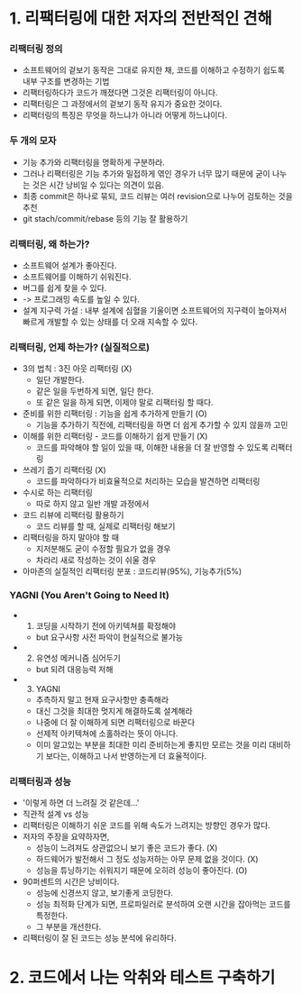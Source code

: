 # 1. 리팩터링에 대한 저자의 전반적인 견해
### 리팩터링 정의
- 소프트웨어의 겉보기 동작은 그대로 유지한 채, 코드를 이해하고 수정하기 쉽도록 내부 구조를 변경하는 기법
- 리팩터링하다가 코드가 깨졌다면 그것은 리팩터링이 아니다.
- 리팩터링은 그 과정에서의 겉보기 동작 유지가 중요한 것이다.
- 리팩터링의 특징은 무엇을 하느냐가 아니라 어떻게 하느냐이다.

### 두 개의 모자
- 기능 추가와 리팩터링을 명확하게 구분하라.
- 그러나 리팩터링은 기능 추가와 밀접하게 엮인 경우가 너무 많기 때문에 굳이 나누는 것은 시간 낭비일 수 있다는 의견이 있음.
- 최종 commit은 하나로 묶되, 코드 리뷰는 여러 revision으로 나누어 검토하는 것을 추천
- git stach/commit/rebase 등의 기능 잘 활용하기

### 리팩터링, 왜 하는가?
- 소프트웨어 설계가 좋아진다.
- 소프트웨어를 이해하기 쉬워진다.
- 버그를 쉽게 찾을 수 있다.
- -> 프로그래밍 속도를 높일 수 있다.
- 설계 지구력 가설 : 내부 설계에 심혈을 기울이면 소프트웨어의 지구력이 높아져서 빠르게 개발할 수 있는 상태를 더 오래 지속할 수 있다.

### 리팩터링, 언제 하는가? (실질적으로)
- 3의 법칙 : 3진 아웃 리팩터링 (X)
  - 일단 개발한다.
  - 같은 일을 두번하게 되면, 일단 한다.
  - 또 같은 일을 하게 되면, 이제야 말로 리팩터링 할 때다.
- 준비를 위한 리팩터링 : 기능을 쉽게 추가하게 만들기 (O)
  - 기능을 추가하기 직전에, 리팩터링을 하면 더 쉽게 추가할 수 있지 않을까 고민
- 이해를 위한 리팩터링 - 코드를 이해하기 쉽게 만들기 (X)
  - 코드를 파악해야 할 일이 있을 때, 이해한 내용을 더 잘 반영할 수 있도록 리팩터링
- 쓰레기 줍기 리팩터링 (X)
  - 코드를 파악하다가 비효율적으로 처리하는 모습을 발견하면 리팩터링
- 수시로 하는 리팩터링
  - 따로 하지 않고 일반 개발 과정에서
- 코드 리뷰에 리팩터링 활용하기
  - 코드 리뷰를 할 때, 실제로 리팩터링 해보기
- 리팩터링을 하지 말아야 할 때
  - 지저분해도 굳이 수정할 필요가 없을 경우
  - 차라리 새로 작성하는 것이 쉬울 경우
- 아마존의 실질적인 리팩터링 분포 : 코드리뷰(95%), 기능추가(5%)

### YAGNI (You Aren't Going to Need It)
- 1. 코딩을 시작하기 전에 아키텍쳐를 확정해야
  - but 요구사항 사전 파악이 현실적으로 불가능
- 2. 유연성 메커니즘 심어두기
  - but 되려 대응능력 저해
- 3. YAGNI
  - 추측하지 말고 현재 요구사항만 충족해라
  - 대신 그것을 최대한 멋지게 해결하도록 설계해라
  - 나중에 더 잘 이해하게 되면 리팩터링으로 바꾼다
  - 선제적 아키텍쳐에 소홀하라는 뜻이 아니다.
  - 이미 알고있는 부분을 최대한 미리 준비하는게 좋지만 모르는 것을 미리 대비하기 보다는, 이해하고 나서 반영하는게 더 효율적이다.

### 리팩터링과 성능
- '이렇게 하면 더 느려질 것 같은데...'
- 직관적 설계 vs 성능
- 리팩터링은 이해하기 쉬운 코드를 위해 속도가 느려지는 방향인 경우가 많다.
- 저자의 주장을 요약하자면,
  - 성능이 느려져도 상관없으니 보기 좋은 코드가 좋다. (X)
  - 하드웨어가 발전해서 그 정도 성능저하는 아무 문제 없을 것이다. (X)
  - 성능을 튜닝하기는 쉬워지기 때문에 오히려 성능이 좋아진다. (O)
- 90퍼센트의 시간은 낭비이다.
  - 성능에 신경쓰지 않고, 보기좋게 코딩한다.
  - 성능 최적화 단계가 되면, 프로파일러로 분석하여 오랜 시간을 잡아먹는 코드를 특정한다.
  - 그 부분을 개선한다.
- 리팩터링이 잘 된 코드는 성능 분석에 유리하다.

# 2. 코드에서 나는 악취와 테스트 구축하기
